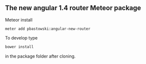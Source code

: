 ## The new angular 1.4 router Meteor package

Meteor install

    meter add pbastowski:angular-new-router

To develop type 

```bash
bower install
```

in the package folder after cloning.
